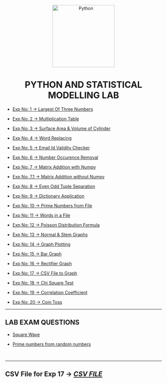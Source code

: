 <p align="center">
<img src="https://img.icons8.com/color/480/000000/python--v1.png" title = "Python" height='200'></p>


<h1 align="center"> PYTHON AND STATISTICAL MODELLING LAB </h1>

<!-- ---------------------------------------------------  -->

* [Exp No: 1 → Largest Of Three Numbers](https://github.com/004Ajay/Python-And-Statistical-Modelling-Lab/tree/main/Programs/LargestOfThreeNumbers.py) 

* [Exp No: 2 → Multiplication Table](https://github.com/004Ajay/Python-And-Statistical-Modelling-Lab/tree/main/Programs/MultiplicationTable.py) 

* [Exp No: 3 → Surface Area & Volume of Cylinder](https://github.com/004Ajay/Python-And-Statistical-Modelling-Lab/tree/main/Programs/CylinderSA&VOL.py)

* [Exp No: 4 → Word Replacing](https://github.com/004Ajay/Python-And-Statistical-Modelling-Lab/tree/main/Programs/WordReplacing.py) 

* [Exp No: 5 → Email Id Validity Checker](https://github.com/004Ajay/Python-And-Statistical-Modelling-Lab/tree/main/Programs/ValidityEmailId.py)

* [Exp No: 6 → Number Occurence Removal](https://github.com/004Ajay/Python-And-Statistical-Modelling-Lab/tree/main/Programs/NumOccurenceRemoval.py)

* [Exp No: 7 → Matrix Addition with Numpy](https://github.com/004Ajay/Python-And-Statistical-Modelling-Lab/tree/main/Programs/MatrixAdditionWithNumpy.py) 

* [Exp No: 7.1 → Matrix Addition without Numpy](https://github.com/004Ajay/Python-And-Statistical-Modelling-Lab/tree/main/Programs/MatrixAdditionWithoutNumpy.py) 

* [Exp No: 8 → Even Odd Tuple Separation](https://github.com/004Ajay/Python-And-Statistical-Modelling-Lab/tree/main/Programs/EvenOddTuplePrint.py)

* [Exp No: 9 → Dictionary Application](https://github.com/004Ajay/Python-And-Statistical-Modelling-Lab/tree/main/Programs/DictBookStock.py) 

* [Exp No: 10 → Prime Numbers from File](https://github.com/004Ajay/Python-And-Statistical-Modelling-Lab/tree/main/Programs/PrimeNumFromFile.py)

* [Exp No: 11 → Words in a File](https://github.com/004Ajay/Python-And-Statistical-Modelling-Lab/tree/main/Programs/WordsInFile.py) 

* [Exp No: 12 → Poisson Distribution Formula](https://github.com/004Ajay/Python-And-Statistical-Modelling-Lab/tree/main/Programs/PoissonDistribution.py) 

* [Exp No: 13 → Normal & Stem Graphs](https://github.com/004Ajay/Python-And-Statistical-Modelling-Lab/tree/main/Programs/NormalStemGraphs.py) 

* [Exp No: 14 → Graph Plotting](https://github.com/004Ajay/Python-And-Statistical-Modelling-Lab/tree/main/Programs/PlotyFx.py) 

* [Exp No: 15 → Bar Graph](https://github.com/004Ajay/Python-And-Statistical-Modelling-Lab/tree/main/Programs/ProgrammingGraph.py) 

* [Exp No: 16 → Rectifier Graph](https://github.com/004Ajay/Python-And-Statistical-Modelling-Lab/tree/main/Programs/RectifierGraph.py) 

* [Exp No: 17 → CSV File to Graph](https://github.com/004Ajay/Python-And-Statistical-Modelling-Lab/tree/main/Programs/csvFileToGraph.py) 

* [Exp No: 18 → Chi Square Test](https://github.com/004Ajay/Python-And-Statistical-Modelling-Lab/tree/main/Programs/ChiSquare.py) 

* [Exp No: 19 → Correlation Coefficient](https://github.com/004Ajay/Python-And-Statistical-Modelling-Lab/tree/main/Programs/CorrelationCoefficient.py) 

* [Exp No: 20 → Coin Toss](https://github.com/004Ajay/Python-And-Statistical-Modelling-Lab/tree/main/Programs/coinToss.py)

--- 

## LAB EXAM QUESTIONS

* [Square Wave](https://github.com/004Ajay/Python-And-Statistical-Modelling-Lab/tree/main/Programs/squareWave.py) 

* [Prime numbers from random numbers](https://github.com/004Ajay/Python-And-Statistical-Modelling-Lab/tree/main/Programs/RandomListPrimes.py)

<br>

---

## CSV File for Exp 17 → [_CSV FILE_](https://github.com/004Ajay/Python-And-Statistical-Modelling-Lab/tree/main/Programs/csvFile.csv)

<!-- 
Programs list:

Largest of three numbers
Multiplication Table
Surface Area & Volume of Cylinder
Word Replacing
Email Validity check
Occurance of a Number
Matrix Addition
Even Odd Tuple Separation
Dictionary Application
Prime Numbers in file
Words in file
Poisson Distribution
Graph plotting
Normal & stem Graph
Bar Graph
Rectifier Graph
CSV to Graph
Chi-Square Test
Correlation Coefficient
Coin Toss
 -->